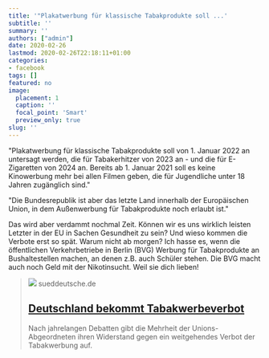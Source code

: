 ```yaml
---
title: '"Plakatwerbung für klassische Tabakprodukte soll ...'
subtitle: ''
summary: ''
authors: ["admin"]
date: 2020-02-26
lastmod: 2020-02-26T22:18:11+01:00
categories:
- facebook
tags: []
featured: no
image:
  placement: 1
  caption: ''
  focal_point: 'Smart'
  preview_only: true
slug: ''
---
```

"Plakatwerbung für klassische Tabakprodukte soll von 1. Januar 2022 an untersagt werden, die für Tabakerhitzer von 2023 an - und die für E-Zigaretten von 2024 an. Bereits ab 1. Januar 2021 soll es keine Kinowerbung mehr bei allen Filmen geben, die für Jugendliche unter 18 Jahren zugänglich sind."

"Die Bundesrepublik ist aber das letzte Land innerhalb der Europäischen Union, in dem Außenwerbung für Tabakprodukte noch erlaubt ist."

Das wird aber verdammt nochmal Zeit. Können wir es uns wirklich leisten Letzter in der EU in Sachen Gesundheit zu sein? Und wieso kommen die Verbote erst so spät. Warum nicht ab morgen? Ich hasse es, wenn die öffentlichen Verkehrbetriebe in Berlin (BVG) Werbung für Tabakprodukte an Bushaltestellen machen, an denen z.B. auch Schüler stehen. Die BVG macht auch noch Geld mit der Nikotinsucht. Weil sie dich lieben!
> [![](https://www.sueddeutsche.de/image/sz.1.2990617/1200x675?v=1582901506)](https://www.sueddeutsche.de/politik/tabakwerbung-tabakwerbeverbot-cdu-csu-unionsfraktion-1.4718481)
> sueddeutsche.de
> ## [Deutschland bekommt Tabakwerbeverbot](https://www.sueddeutsche.de/politik/tabakwerbung-tabakwerbeverbot-cdu-csu-unionsfraktion-1.4718481)
>
>Nach jahrelangen Debatten gibt die Mehrheit der Unions-Abgeordneten ihren Widerstand gegen ein weitgehendes Verbot der Tabakwerbung auf. 

